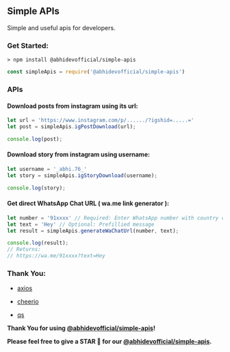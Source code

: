 ## Simple APIs
Simple and useful apis for developers.

### Get Started:

```
> npm install @abhidevofficial/simple-apis
```

```js
const simpleApis = require('@abhidevofficial/simple-apis')
```

### APIs

#### Download posts from instagram using its url:

```js
let url = 'https://www.instagram.com/p/....../?igshid=.....='
let post = simpleApis.igPostDownload(url);

console.log(post);
```

#### Download story from instagram using username:

```js
let username = '_abhi.76_'
let story = simpleApis.igStoryDownload(username);

console.log(story);
```

#### Get direct WhatsApp Chat URL ( wa.me link generator ):

```js
let number = '91xxxx' // Required: Enter WhatsApp number with country code ( OMIT SYMBOLS LIKE PLUS, HYPHENS AND BRACKETS )
let text = 'Hey' // Optional: Prefillied message
let result = simpleApis.generateWaChatUrl(number, text);

console.log(result);
// Returns:
// https://wa.me/91xxxx?text=Hey
```

### Thank You:

- [axios](https://npmjs.com/package/axios)

- [cheerio](https://npmjs.com/package/cheerio)

- [qs](https://npmjs.com/package/qs)

**Thank You for using [@abhidevofficial/simple-apis](https://npmjs.com/package/@abhidevofficial/simple-apis)!**

**Please feel free to give a STAR 🌟 for our [@abhidevofficial/simple-apis](https://github.com/AbhiDevOfficial/simple-apis).**
